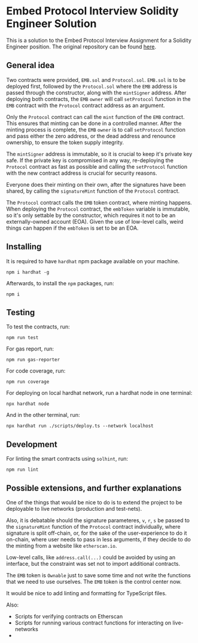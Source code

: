 # Embed Protocol Interview Solidity Engineer Solution

This is a solution to the Embed Protocol Interview Assignment for a Solidity Engineer position.
The original repository can be found [here](https://github.com/Embed-protocol/interview-assignments/tree/main/Solidity%20Engineer).

## General idea
Two contracts were provided, `EMB.sol` and `Protocol.sol`.
`EMB.sol` is to be deployed first, followed by the `Protocol.sol` where the `EMB` address is passed through the constructor, along with the `mintSigner` address.
After deploying both contracts, the `EMB` `owner` will call `setProtocol` function in the `EMB` contract with the `Protocol` contract address as an argument. 

Only the `Protocol` contract can call the `mint` function of the `EMB` contract.
This ensures that minting can be done in a controlled manner. After the minting process is complete, the `EMB` `owner` is to call `setProtocol` function and pass either the zero address, or the dead address and renounce ownership, to ensure the token supply integrity. 

The `mintSigner` address is immutable, so it is crucial to keep it's private key safe. If the private key is compromised in any way, re-deploying the `Protocol` contract as fast as possible and calling the `setProtocol` function with the new contract address is crucial for security reasons.

Everyone does their minting on their own, after the signatures have been shared, by calling the `signatureMint` function of the `Protocol` contract.

The `Protocol` contract calls the `EMB` token contract, where minting happens. When deploying the `Protocol` contract, the `embToken` variable is immutable, so it's only settable by the constructor, which requires it not to be an externally-owned account (EOA). Given the use of low-level calls, weird things can happen if the `embToken` is set to be an EOA.

## Installing

It is required to have `hardhat` npm package available on your machine.

```shell
npm i hardhat -g
```

Afterwards, to install the `npm` packages, run:
```shell
npm i
```

## Testing

To test the contracts, run:
```shell
npm run test
```

For gas report, run:
```shell
npm run gas-reporter
```

For code coverage, run:
```shell
npm run coverage
```

For deploying on local hardhat network, run a hardhat node in one terminal:
```shell
npx hardhat node
```

And in the other terminal, run:
```shell
npx hardhat run ./scripts/deploy.ts --network localhost
```

## Development

For linting the smart contracts using `solhint`, run:

```shell
npm run lint
```

## Possible extensions, and further explanations

One of the things that would be nice to do is to extend the project to be deployable to live networks (production and test-nets).

Also, it is debatable should the signature parameteres, `v`, `r`, `s` be passed to the `signatureMint` function of the `Protocol` contract individually, where signature is split off-chain, or, for the sake of the user-experience to do it on-chain, where user needs to pass in less arguments, if they decide to do the minting from a website like `etherscan.io`.

Low-level calls, like `address.call(...)` could be avoided by using an interface, but the constraint was set not to import additional contracts.

The `EMB` token is `Ownable` just to save some time and not write the functions that we need to use ourselves. The `EMB` token is the control center now.

It would be nice to add linting and formatting for TypeScript files.

Also:
- Scripts for verifying contracts on Etherscan
- Scripts for running various contract functions for interacting on live-networks
- 
